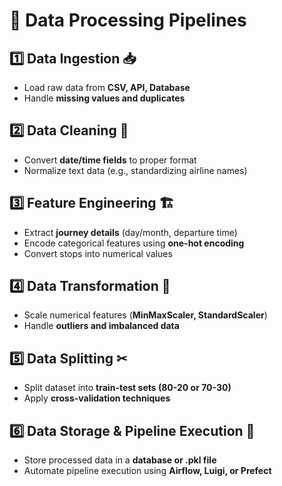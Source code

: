 # 🔄 Data Processing Pipelines

## 1️⃣ Data Ingestion 📥
- Load raw data from **CSV, API, Database**
- Handle **missing values and duplicates**

## 2️⃣ Data Cleaning 🧹
- Convert **date/time fields** to proper format
- Normalize text data (e.g., standardizing airline names)

## 3️⃣ Feature Engineering 🏗
- Extract **journey details** (day/month, departure time)
- Encode categorical features using **one-hot encoding**
- Convert stops into numerical values

## 4️⃣ Data Transformation 🔄
- Scale numerical features (**MinMaxScaler, StandardScaler**)
- Handle **outliers and imbalanced data**

## 5️⃣ Data Splitting ✂
- Split dataset into **train-test sets (80-20 or 70-30)**
- Apply **cross-validation techniques**

## 6️⃣ Data Storage & Pipeline Execution 🚀
- Store processed data in a **database or .pkl file**
- Automate pipeline execution using **Airflow, Luigi, or Prefect**

